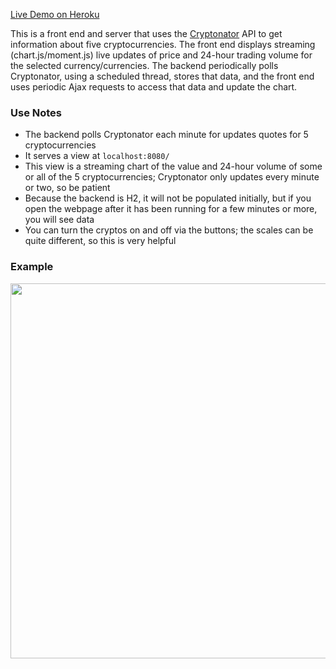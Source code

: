 
<a href="https://cryptogates.herokuapp.com/">Live Demo on Heroku</a>
<br>


This is a front end and server that uses the [Cryptonator](https://www.cryptonator.com/api/) API to get information about five cryptocurrencies. The front end displays streaming (chart.js/moment.js) live updates of price and 24-hour trading volume for the selected currency/currencies. The backend periodically polls Cryptonator, using a scheduled thread, stores that data, and the front end uses periodic Ajax requests to access that data and update the chart.

### Use Notes
* The backend polls Cryptonator each minute for updates quotes for 5 cryptocurrencies
* It serves a view at `localhost:8080/`
* This view is a streaming chart of the value and 24-hour volume of some or all of the 5 cryptocurrencies; Cryptonator only updates every minute or two, so be patient
* Because the backend is H2, it will not be populated initially, but if you open the webpage after it has been running for a few minutes or more, you will see data
* You can turn the cryptos on and off via the buttons; the scales can be quite different, so this is very helpful

### Example
<img src="crypto.gif" width="600px">
